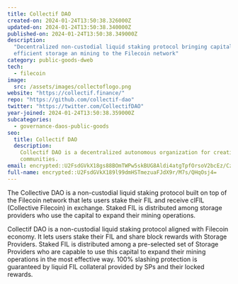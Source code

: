 ```yaml
---
title: Collectif DAO
created-on: 2024-01-24T13:50:38.326000Z
updated-on: 2024-01-24T13:50:38.340000Z
published-on: 2024-01-24T13:50:38.349000Z
description:
  "Decentralized non-custodial liquid staking protocol bringing capital
  efficient storage an mining to the Filecoin network"
category: public-goods-dweb
tech:
  - filecoin
image:
  src: /assets/images/collectoflogo.png
website: "https://collectif.finance/"
repo: "https://github.com/collectif-dao"
twitter: "https://twitter.com/CollectifDAO"
year-joined: 2024-01-24T13:50:38.359000Z
subcategories:
  - governance-daos-public-goods
seo:
  title: Collectif DAO
  description:
    Collectif DAO is a decentralized autonomous organization for creative
    communities.
email: encrypted::U2FsdGVkX18gs88BOmTWPw5skBUG8Aldi4atgTpfOrsoV2bcEz/CzxTitOsZsKT9
full-name: encrypted::U2FsdGVkX189l99dmHSTmezuaFJdX9r/M7s/QHqOsj4=
---
```


The Collective DAO is a non-custodial liquid staking protocol built on top of the Filecoin network that lets users stake their FIL and receive clFIL (Collective Filecoin) in exchange. Staked FIL is distributed among storage providers who use the capital to expand their mining operations.

Collectif DAO is a non-custodial liquid staking protocol aligned with Filecoin economy. It lets users stake their FIL and share block rewards with Storage Providers. Staked FIL is distributed among a pre-selected set of Storage Providers who are capable to use this capital to expand their mining operations in the most effective way. 100% slashing protection is guaranteed by liquid FIL collateral provided by SPs and their locked rewards.
